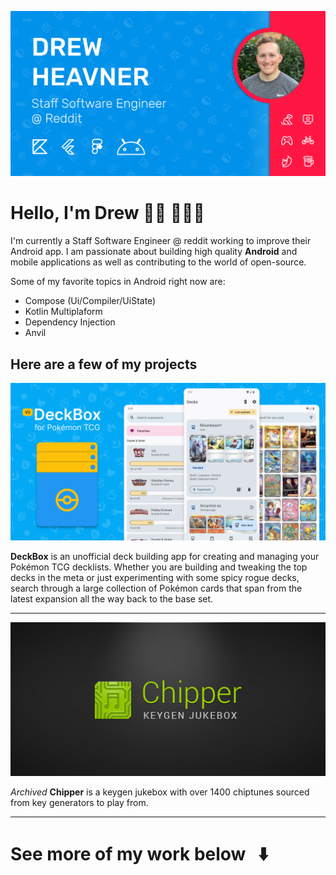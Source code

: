 ![](UpdatedPersonalBanner.png)

# Hello, I'm Drew 👋🏻 🧑🏻‍💻

I'm currently a Staff Software Engineer @ reddit working to improve their Android app. I am passionate about building high quality **Android** and mobile applications as well as contributing to the world of open-source. 

Some of my favorite topics in Android right now are:
* Compose (Ui/Compiler/UiState)
* Kotlin Multiplaform
* Dependency Injection
* Anvil

## Here are a few of my projects

[![DeckBox](https://raw.githubusercontent.com/r0adkll/DeckBox/modern/.github/art/GithubBanner.png)](https://github.com/r0adkll/DeckBox)

**DeckBox** is an unofficial deck building app for creating and managing your Pokémon TCG decklists. Whether you are building and tweaking the top decks in the meta or just experimenting with some spicy rogue decks, search through a large collection of Pokémon cards that span from the latest expansion all the way back to the base set.

---

[![Chipper](https://github.com/r0adkll/Chipper/blob/1cd5b2359bfc338cc7ec48878f65fd0b188c2cc9/play_banner.png)](https://github.com/r0adkll/Chipper/)

_Archived_ 
**Chipper** is a keygen jukebox with over 1400 chiptunes sourced from key generators to play from.


---

# See more of my work below &nbsp; :arrow_down:

<!--
**r0adkll/r0adkll** is a ✨ _special_ ✨ repository because its `README.md` (this file) appears on your GitHub profile.

Here are some ideas to get you started:

- 🔭 I’m currently working on ...
- 🌱 I’m currently learning ...
- 👯 I’m looking to collaborate on ...
- 🤔 I’m looking for help with ...
- 💬 Ask me about ...
- 📫 How to reach me: ...
- 😄 Pronouns: ...
- ⚡ Fun fact: ...
-->
